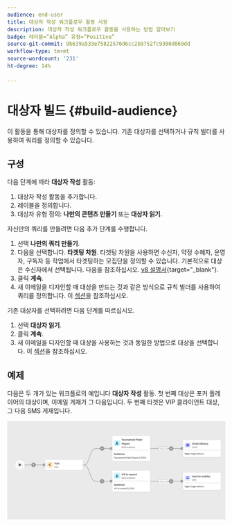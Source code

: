 ```yaml
---
audience: end-user
title: 대상자 작성 워크플로우 활동 사용
description: 대상자 작성 워크플로우 활동을 사용하는 방법 알아보기
badge: 레이블=“Alpha” 유형=“Positive”
source-git-commit: 9b639a533e75822570d6cc2b9752fc9380d069dd
workflow-type: tm+mt
source-wordcount: '231'
ht-degree: 14%

---
```



# 대상자 빌드 {#build-audience}

이 활동을 통해 대상자를 정의할 수 있습니다. 기존 대상자를 선택하거나 규칙 빌더를 사용하여 쿼리를 정의할 수 있습니다.

<!--
The **Build audience** activity can be placed at the beginning of the workflow or after any other activity. Any activity can be placed after the **Build audience**.
-->

## 구성

다음 단계에 따라 **대상자 작성** 활동:

1. 대상자 작성 활동을 추가합니다.
1. 레이블을 정의합니다.
1. 대상자 유형 정의: **나만의 콘텐츠 만들기** 또는 **대상자 읽기**.

자신만의 쿼리를 만들려면 다음 추가 단계를 수행합니다.

1. 선택 **나만의 쿼리 만들기**.
1. 다음을 선택합니다. **타겟팅 차원**. 타겟팅 차원을 사용하면 수신자, 약정 수혜자, 운영자, 구독자 등 작업에서 타겟팅하는 모집단을 정의할 수 있습니다. 기본적으로 대상은 수신자에서 선택됩니다. 다음을 참조하십시오. [v8 설명서](https://experienceleague.adobe.com/docs/campaign/automation/workflows/introduction/wf-type/targeting-workflows.html#targeting-and-filtering-dimensions){target="_blank"}.
1. 클릭 **계속**.
1. 새 이메일을 디자인할 때 대상을 만드는 것과 같은 방식으로 규칙 빌더를 사용하여 쿼리를 정의합니다. 이 [섹션](../../audience/segment-builder.md)을 참조하십시오.

기존 대상자를 선택하려면 다음 단계를 따르십시오.

1. 선택 **대상자 읽기**.
1. 클릭 **계속**.
1. 새 이메일을 디자인할 때 대상을 사용하는 것과 동일한 방법으로 대상을 선택합니다. 이 [섹션](../../audience/add-audience.md)을 참조하십시오.

## 예제

다음은 두 개가 있는 워크플로의 예입니다 **대상자 작성** 활동. 첫 번째 대상은 포커 플레이어의 대상이며, 이메일 게재가 그 다음입니다. 두 번째 타겟은 VIP 클라이언트 대상, 그 다음 SMS 게재입니다.

![](../assets/workflow-audience-example.png)